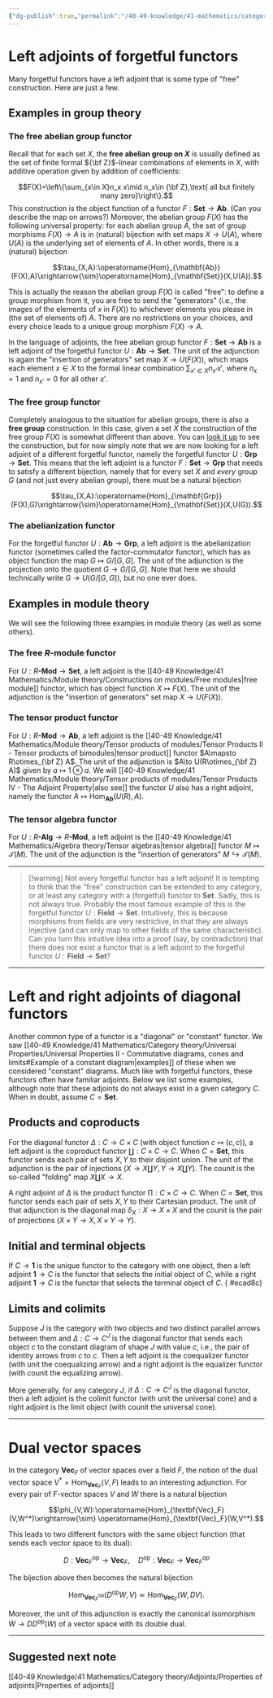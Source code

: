 ```yaml
---
{"dg-publish":true,"permalink":"/40-49-knowledge/41-mathematics/category-theory/adjoints/examples-of-adjoints/","tags":["category_theory"],"updated":"2024-10-09T05:59:21-07:00"}
---
```


# Left adjoints of forgetful functors

Many forgetful functors have a left adjoint that is some type of "free" construction. Here are just a few.

## Examples in group theory
### The free abelian group functor

Recall that for each set $X$, the **free abelian group on $X$** is usually defined as the set of finite formal ${\bf Z}$-linear combinations of elements in $X$, with additive operation given by addition of coefficients:

$$F(X)=\left\{\sum_{x\in X}n_x x\mid n_x\in {\bf Z},\text{ all but finitely many zero}\right\}.$$
This construction is the object function of a functor $F:\mathbf{Set}\to \mathbf{Ab}$. (Can you describe the map on arrows?) Moreover, the abelian group $F(X)$ has the following universal property: for each abelian group $A$, the set of group morphisms $F(X)\to A$ is in (natural) bijection with set maps $X\to U(A)$, where $U(A)$ is the underlying set of elements of $A$. In other words, there is a (natural) bijection

$$\tau_{X,A}:\operatorname{Hom}_{\mathbf{Ab}}(F(X),A)\xrightarrow{\sim}\operatorname{Hom}_{\mathbf{Set}}(X,U(A)).$$

This is actually the reason the abelian group $F(X)$ is called "free": to define a group morphism from it, you are free to send the "generators" (i.e., the images of the elements of $x$ in $F(X)$) to whichever elements you please in (the set of elements of) $A$. There are no restrictions on your choices, and every choice leads to a unique group morphism $F(X)\to A$.

In the language of adjoints, the free abelian group functor $F:\mathbf{Set}\to \mathbf{Ab}$ is a left adjoint of the forgetful functor $U:\mathbf{Ab}\to \textbf{Set}$. The unit of the adjunction is again the "insertion of generators" set map $X\to U(F(X))$, which maps each element $x\in X$ to the formal linear combination $\displaystyle \sum_{x'\in X}n_{x'}x'$, where $n_x=1$ and $n_{x'}=0$ for all other $x'$.

### The free group functor

Completely analogous to the situation for abelian groups, there is also a **free group** construction. In this case, given a set $X$ the construction of the free group $F(X)$ is somewhat different than above. You can [look it up](https://en.wikipedia.org/wiki/Free_group) to see the construction, but for now simply note that we are now looking for a left adjoint of a different forgetful functor, namely the forgetful functor  $U:\textbf{Grp}\to \textbf{Set}$. This means that the left adjoint is a functor $F:\mathbf{Set}\to \mathbf{Grp}$ that needs to satisfy a different bijection, namely that for every set $X$ and *every* group $G$ (and not just every abelian group), there must be a natural bijection

$$\tau_{X,A}:\operatorname{Hom}_{\mathbf{Grp}}(F(X),G)\xrightarrow{\sim}\operatorname{Hom}_{\mathbf{Set}}(X,U(G)).$$

### The abelianization functor

For the forgetful functor $U:\textbf{Ab}\to \textbf{Grp}$, a left adjoint is the abelianization functor (sometimes called the factor-commutator functor), which has as object function the map $G\mapsto G/[G,G]$. The unit of the adjunction is the projection onto the quotient $G\to G/[G,G]$. Note that here we should technically write $G\to U(G/[G,G])$, but no one ever does.

## Examples in module theory

We will see the following three examples in module theory (as well as some others).

### The free $R$-module functor

For $U:R\textbf{-Mod}\to \textbf{Set}$, a left adjoint is the [[40-49 Knowledge/41 Mathematics/Module theory/Constructions on modules/Free modules\|free module]] functor, which has object function $X\mapsto F(X)$. The unit of the adjunction is the "insertion of generators" set map $X\to U(F(X))$.

### The tensor product functor

For $U:R\textbf{-Mod}\to \textbf{Ab}$, a left adjoint is the [[40-49 Knowledge/41 Mathematics/Module theory/Tensor products of modules/Tensor Products II - Tensor products of bimodules\|tensor product]] functor $A\mapsto R\otimes_{\bf Z} A$. The unit of the adjunction is $A\to U(R\otimes_{\bf Z} A)$ given by $a\mapsto 1\otimes a$. We will [[40-49 Knowledge/41 Mathematics/Module theory/Tensor products of modules/Tensor Products IV - The Adjoint Property\|also see]] the functor $U$ also has a right adjoint, namely the functor $A\mapsto \operatorname{Hom}_{\textbf{Ab}}(U(R),A).$

### The tensor algebra functor

For $U:R\textbf{-Alg}\to R\textbf{-Mod}$, a left adjoint is the [[40-49 Knowledge/41 Mathematics/Algebra theory/Tensor algebras\|tensor algebra]] functor $M\mapsto \mathcal{T}(M)$. The unit of the adjunction is the "insertion of generators" $M\hookrightarrow \mathcal{T}(M)$.

---

> [!warning] Not every forgetful functor has a left adjoint!
> It is tempting to think that the "free" construction can be extended to any category, or at least any category with a (forgetful) functor to $\textbf{Set}$. Sadly, this is not always true. Probably the most famous example of this is the forgetful functor $U:\mathbf{Field}\to \mathbf{Set}$. Intuitively, this is because morphisms from fields are very restrictive, in that they are always injective (and can only map to other fields of the same characteristic). Can you turn this intuitive idea into a proof (say, by contradiction) that there does not exist a functor that is a left adjoint to the forgetful functor $U:\mathbf{Field}\to \mathbf{Set}$?


---
# Left and right adjoints of diagonal functors

Another common type of a functor is a "diagonal" or "constant" functor. We saw [[40-49 Knowledge/41 Mathematics/Category theory/Universal Properties/Universal Properties II - Commutative diagrams, cones and limits#Example of a constant diagram\|examples]] of these when we considered "constant" diagrams. Much like with forgetful functors, these functors often have familiar adjoints. Below we list some examples, although note that these adjoints do not always exist in a given category $C$. When in doubt, assume $C=\textbf{Set}$.

## Products and coproducts

For the diagonal functor $\Delta:C\to C\times C$ (with object function $c\mapsto (c,c)$), a left adjoint is the coproduct functor $\coprod:C\times C\to C$. When $C=\textbf{Set}$, this functor sends each pair of sets $X, Y$ to their disjoint union. The unit of the adjunction is the pair of injections $(X\to X\coprod Y, Y\to X\coprod Y)$. The counit is the so-called "folding" map $X\coprod X\to X$.

A right adjoint of $\Delta$ is the product functor $\prod:C\times C\to C$. When $C=\textbf{Set}$, this functor sends each pair of sets $X, Y$ to their Cartesian product. The unit of that adjunction is the diagonal map $\delta_X:X\to X\times X$ and the counit is the pair of projections $(X\times Y\to X, X\times Y\to Y)$.

## Initial and terminal objects

If $C\to \textbf{1}$ is the unique functor to the category with one object, then a left adjoint $\textbf{1}\to C$ is the functor that selects the initial object of $C$, while a right adjoint $\textbf{1}\to C$ is the functor that selects the terminal object of $C$.
{ #ecad8c}


## Limits and colimits

Suppose $J$ is the category with two objects and two distinct parallel arrows between them and $\Delta:C\to C^J$ is the diagonal functor that sends each object $c$ to the constant diagram of shape $J$ with value $c$, i.e., the pair of identity arrows from $c$ to $c$. Then a left adjoint is the coequalizer functor (with unit the coequalizing arrow) and a right adjoint is the equalizer functor (with counit the equalizing arrow).

More generally, for any category $J$, if $\Delta:C\to C^J$ is the diagonal functor, then a left adjoint is the colimit functor (with unit the universal cone) and a right adjoint is the limit object (with counit the universal cone).

---
# Dual vector spaces

In the category $\textbf{Vec}_F$ of vector spaces over a field $F$, the notion of the dual vector space $V^*=\operatorname{Hom}_{\textbf{Vec}_F}(V,F)$ leads to an interesting adjunction. For every pair of $F$-vector spaces $V$ and $W$ there is a natural bijection

$$\phi_{V,W}:\operatorname{Hom}_{\textbf{Vec}_F}(V,W^*)\xrightarrow{\sim} \operatorname{Hom}_{\textbf{Vec}_F}(W,V^*).$$

This leads to two different functors with the same object function (that sends each vector space to its dual):

$$D:\textbf{Vec}_F^{\text{op}}\to \textbf{Vec}_F,\quad D^{\text{op}}:\textbf{Vec}_F\to \textbf{Vec}_F^{\text{op}}$$

The bijection above then becomes the natural bijection

$$\operatorname{Hom}_{\textbf{Vec}_F^{\text{op}}}(D^{\text{op}}W,V)\simeq \operatorname{Hom}_{\textbf{Vec}_F}(W,DV).$$

Moreover, the unit of this adjunction is exactly the canonical isomorphism $W\to DD^{\text{op}}(W)$ of a vector space with its double dual.

---

## Suggested next note

[[40-49 Knowledge/41 Mathematics/Category theory/Adjoints/Properties of adjoints\|Properties of adjoints]]